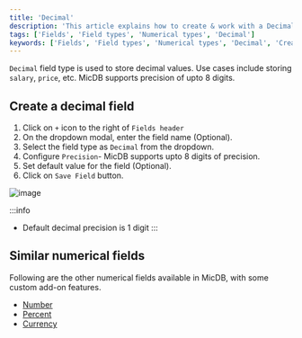 ```yaml
---
title: 'Decimal'
description: 'This article explains how to create & work with a Decimal field.'
tags: ['Fields', 'Field types', 'Numerical types', 'Decimal']
keywords: ['Fields', 'Field types', 'Numerical types', 'Decimal', 'Create decimal field']
---
```



`Decimal` field type is used to store decimal values. Use cases include storing `salary`, `price`, etc. MicDB supports precision of upto 8 digits.

## Create a decimal field
1. Click on `+` icon to the right of `Fields header`
2. On the dropdown modal, enter the field name (Optional).
3. Select the field type as `Decimal` from the dropdown.
4. Configure `Precision`- MicDB supports upto 8 digits of precision.
5. Set default value for the field (Optional).
6. Click on `Save Field` button.

![image](/img/v2/fields/types/decimal.png)

:::info
- Default decimal precision is 1 digit
:::

## Similar numerical fields
Following are the other numerical fields available in MicDB, with some custom add-on features.
- [Number](010.number.md)
- [Percent](030.percent.md)
- [Currency](040.currency.md)